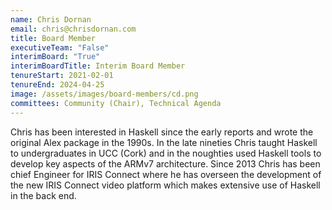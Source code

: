 ```yaml
---
name: Chris Dornan
email: chris@chrisdornan.com
title: Board Member
executiveTeam: "False"
interimBoard: "True"
interimBoardTitle: Interim Board Member
tenureStart: 2021-02-01
tenureEnd: 2024-04-25
image: /assets/images/board-members/cd.png
committees: Community (Chair), Technical Agenda
---
```

Chris has been interested in Haskell since the early reports and wrote the original Alex package in the 1990s. In the late nineties Chris taught Haskell to undergraduates in UCC (Cork) and in the noughties used Haskell tools to develop key aspects of the ARMv7 architecture. Since 2013 Chris has been chief Engineer for IRIS Connect where he has overseen the development of the new IRIS Connect video platform which makes extensive use of Haskell in the back end.
